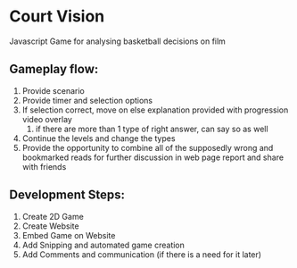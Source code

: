 # Court Vision
Javascript Game for analysing basketball decisions on film

## Gameplay flow:

1. Provide scenario
2. Provide timer and selection options
3. If selection correct, move on else explanation provided with progression video overlay
    1. if there are more than 1 type of right answer, can say so as well
4. Continue the levels and change the types
5. Provide the opportunity to combine all of the supposedly wrong and bookmarked reads for further discussion in web page report and share with friends


## Development Steps:

1. Create 2D Game
2. Create Website
3. Embed Game on Website
4. Add Snipping and automated game creation 
5. Add Comments and communication (if there is a need for it later)